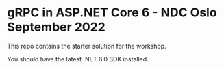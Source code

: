 # gRPC in ASP.NET Core 6 - NDC Oslo September 2022

This repo contains the starter solution for the workshop.

You should have the latest .NET 6.0 SDK installed.
